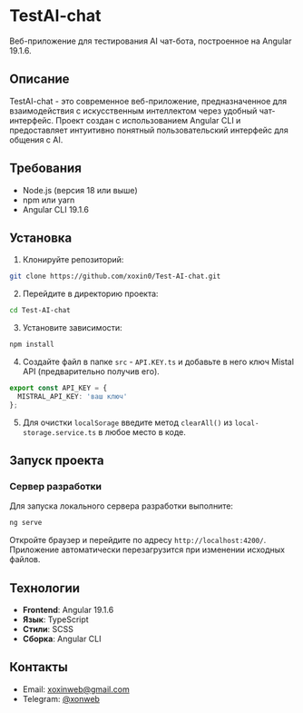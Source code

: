 # TestAI-chat

Веб-приложение для тестирования AI чат-бота, построенное на Angular 19.1.6.

## Описание

TestAI-chat - это современное веб-приложение, предназначенное для взаимодействия с искусственным интеллектом через удобный чат-интерфейс. Проект создан с использованием Angular CLI и предоставляет интуитивно понятный пользовательский интерфейс для общения с AI.

## Требования

- Node.js (версия 18 или выше)
- npm или yarn
- Angular CLI 19.1.6

## Установка

1. Клонируйте репозиторий:
```bash
git clone https://github.com/xoxin0/Test-AI-chat.git
```

2. Перейдите в директорию проекта:
```bash
cd Test-AI-chat
```

3. Установите зависимости:
```bash
npm install
```

4. Создайте файл в папке `src` - `API.KEY.ts` и добавьте в него ключ Mistal API (предварительно получив его).
```ts
export const API_KEY = {
  MISTRAL_API_KEY: 'ваш ключ'
};
```

5. Для очистки `localSorage` введите метод `clearAll()` из `local-storage.service.ts` в любое место в коде.

## Запуск проекта

### Сервер разработки

Для запуска локального сервера разработки выполните:

```bash
ng serve
```

Откройте браузер и перейдите по адресу `http://localhost:4200/`. Приложение автоматически перезагрузится при изменении исходных файлов.

## Технологии

- **Frontend**: Angular 19.1.6
- **Язык**: TypeScript
- **Стили**: SCSS
- **Сборка**: Angular CLI

## Контакты
- Email: [xoxinweb@gmail.com](mailto:xoxinweb@gmail.com)
- Telegram: [@xonweb](https://t.me/xonweb)
